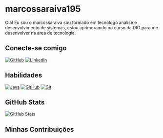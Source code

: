 # marcossaraiva195
Olá! Eu sou o marcossaraiva sou formado em tecnologo analise e desenvolvimento de sistemas, estou aprimoramdo no curso da DIO para me desenvolver na area
de tecnologia.

## Conecte-se comigo
[![GitHub](https://img.shields.io/badge/GitHub-0E76A8?style=for-the-badge&logo=github&logoColor=000)](https://github.com/marcossaraiva195)
[![Linkedln](https://img.shields.io/badge/linkedln-0E76A8?style=for-the-badge&logo=linkedln&logoColor=000)](www.linkedin.com/in/marcos-saraiva-20aa85150/)

## Habilidades

[![Java](https://img.shields.io/badge/Java-0E76A8?style=for-the-badge&logo=java&logoColor=000)](https://www.java.com/pt-BR/) 
[![GitHub](https://img.shields.io/badge/GitHub-0E76A8?style=for-the-badge&logo=github&logoColor=000)](https://docs.github.com/)
[![Git](https://img.shields.io/badge/Git-0E76A8?style=for-the-badge&logo=git&logoColor=000)](https://git-scm.com/doc) 

## GitHub Stats
![GitHub Stats](https://github-readme-stats.vercel.app/api?username=marcossaraiva195&theme=transparent&bg_color=0E76A8&border_color=000&show_icons=true&icon_color=fff&title_color=fff&text_color=fff&hide_title=true&hide=stars)

## Minhas Contribuições


